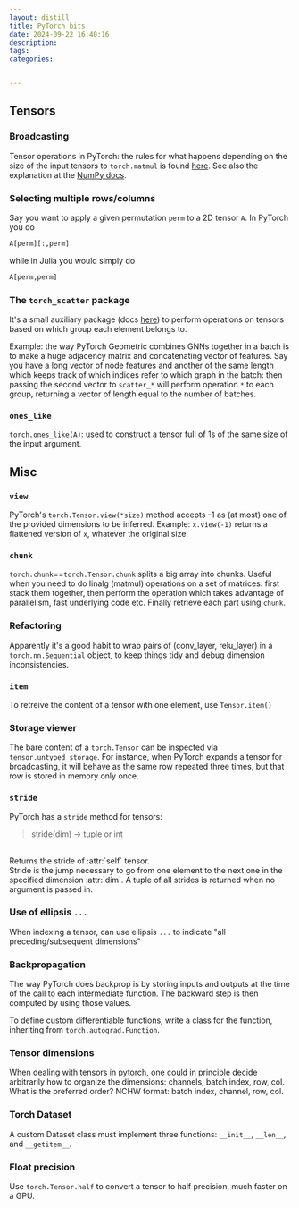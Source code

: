 ```yaml
---
layout: distill
title: PyTorch bits
date: 2024-09-22 16:40:16
description: 
tags:
categories: 


---
```


## Tensors

### Broadcasting
Tensor operations in PyTorch: the rules for what happens depending on the size of the input tensors to `torch.matmul` is found [here](https://pytorch.org/docs/stable/generated/torch.matmul.html).
See also the explanation at the [NumPy docs](https://numpy.org/doc/stable/user/basics.broadcasting.html).

### Selecting multiple rows/columns
Say you want to apply a given permutation `perm` to a 2D tensor `A`. In PyTorch you do
```python
A[perm][:,perm]
```
while in Julia you would simply do
```julia
A[perm,perm]
```

### The `torch_scatter` package
It's a small auxiliary package (docs [here](https://pytorch-scatter.readthedocs.io/en/latest/index.html)) to perform operations on tensors based on which group each element belongs to.

Example: the way PyTorch Geometric combines GNNs together in a batch is to make a huge adjacency matrix and concatenating vector of features. 
Say you have a long vector of node features and another of the same length which keeps track of which indices refer to which graph in the batch: then passing the second vector to `scatter_*` will perform operation `*` to each group, returning a vector of length equal to the number of batches.

### `ones_like`
`torch.ones_like(A)`: used to construct a tensor full of 1s of the same size of the input argument.

## Misc
### `view`
PyTorch's `torch.Tensor.view(*size)` method accepts -1 as (at most) one of the provided dimensions to be inferred. Example: `x.view(-1)` returns a flattened version of `x`, whatever the original size.

### `chunk`
`torch.chunk`==`torch.Tensor.chunk` splits a big array into chunks. Useful when you need to do linalg (matmul) operations on a set of matrices: first stack them together, then perform the operation which takes advantage of parallelism, fast underlying code etc. Finally retrieve each part using `chunk`.

### Refactoring
Apparently it's a good habit to wrap pairs of (conv_layer, relu_layer) in a `torch.nn.Sequential` object, to keep things tidy and debug dimension inconsistencies.

### `item`
To retreive the content of a tensor with one element, use `Tensor.item()`

### Storage viewer
The bare content of a `torch.Tensor` can be inspected via `tensor.untyped_storage`. For instance, when PyTorch expands a tensor for broadcasting, it will behave as the same row repeated three times, but that row is stored in memory only once.

### `stride`
PyTorch has a `stride` method for tensors:

> stride(dim) -> tuple or int
<br>
Returns the stride of :attr:`self` tensor.
<br>
Stride is the jump necessary to go from one element to the next one in the
specified dimension :attr:`dim`. A tuple of all strides is returned when no
argument is passed in.

### Use of ellipsis `...`
When indexing a tensor, can use ellipsis `...` to indicate "all preceding/subsequent dimensions"

### Backpropagation
The way PyTorch does backprop is by storing inputs and outputs at the time of the call to each intermediate function.
The backward step is then computed by using those values.

To define custom differentiable functions, write a class for the function, inheriting from `torch.autograd.Function`.

### Tensor dimensions
When dealing with tensors in pytorch, one could in principle decide arbitrarily how to organize the dimensions: channels, batch index, row, col. What is the preferred order? NCHW format: batch index, channel, row, col.

### Torch Dataset
A custom Dataset class must implement three functions: `__init__`, `__len__`, and `__getitem__`.

### Float precision
Use `torch.Tensor.half` to convert a tensor to half precision, much faster on a GPU.